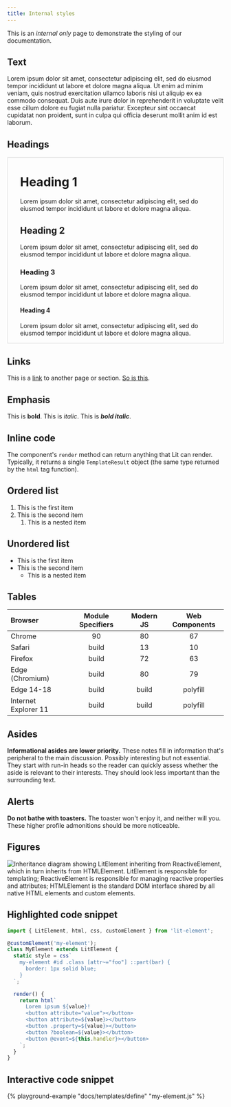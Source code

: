 ```yaml
---
title: Internal styles
---
```


This is an _internal only_ page to demonstrate the styling of our documentation.

## Text

Lorem ipsum dolor sit amet, consectetur adipiscing elit, sed do eiusmod tempor incididunt ut labore et dolore magna aliqua. Ut enim ad minim veniam, quis nostrud exercitation ullamco laboris nisi ut aliquip ex ea commodo consequat.
Duis aute irure dolor in reprehenderit in voluptate velit esse cillum dolore eu fugiat nulla pariatur. Excepteur sint occaecat cupidatat non proident, sunt in culpa qui officia deserunt mollit anim id est laborum.

## Headings

<div style="padding:0 2em; border:2px solid #eaeaea;">

# Heading 1
Lorem ipsum dolor sit amet, consectetur adipiscing elit, sed do eiusmod tempor incididunt ut labore et dolore magna aliqua.

## Heading 2
Lorem ipsum dolor sit amet, consectetur adipiscing elit, sed do eiusmod tempor incididunt ut labore et dolore magna aliqua.

### Heading 3
Lorem ipsum dolor sit amet, consectetur adipiscing elit, sed do eiusmod tempor incididunt ut labore et dolore magna aliqua.

#### Heading 4
Lorem ipsum dolor sit amet, consectetur adipiscing elit, sed do eiusmod tempor incididunt ut labore et dolore magna aliqua.

</div>

## Links

This is a [link](#) to another page or section. [So is this](#).

## Emphasis

This is **bold**.
This is *italic*.
This is ***bold italic***.

## Inline code

The component's `render` method can return anything that Lit can render.
Typically, it returns a single `TemplateResult` object (the same type returned
by the `html` tag function).

## Ordered list

1. This is the first item
2. This is the second item
   1. This is a nested item

## Unordered list

- This is the first item
- This is the second item
   - This is a nested item

## Tables

| Browser  | Module Specifiers     | Modern JS      | Web Components       |
|:---------|:---------------------:|:--------------:|:--------------------:|
| Chrome   | 90                    | 80             | 67                   |
| Safari   | build                 | 13             | 10                   |
| Firefox  | build                 | 72             | 63                   |
| Edge (Chromium) | build          | 80             | 79                   |
| Edge 14-18 | build               | build          | polyfill             |
| Internet Explorer 11 | build     | build          | polyfill             |

## Asides

<div class="alert alert-info">

**Informational asides are lower priority.** These notes fill in information
that's peripheral to the main discussion. Possibly interesting but not
essential. They start with run-in heads so the reader can quickly assess whether
the aside is relevant to their interests. They should look less important than
the surrounding text.

</div>

## Alerts

<div class="alert alert-warning">

**Do not bathe with toasters.** The toaster won't enjoy it, and neither will you. These higher profile admonitions should be more noticeable.

</div>

## Figures

![Inheritance diagram showing LitElement inheriting from ReactiveElement, which in turn inherits from HTMLElement. LitElement is responsible for templating; ReactiveElement is responsible for managing reactive properties and attributes; HTMLElement is the standard DOM interface shared by all native HTML elements and custom elements.](/images/guide/components/lit-element-inheritance.png)

## Highlighted code snippet

```ts
import { LitElement, html, css, customElement } from 'lit-element';

@customElement('my-element');
class MyElement extends LitElement {
  static style = css`
    my-element #id .class [attr~="foo"] ::part(bar) {
      border: 1px solid blue;
    }
  `;

  render() {
    return html`
      Lorem ipsum ${value}!
      <button attribute="value"></button>
      <button attribute=${value}></button>
      <button .property=${value}></button>
      <button ?boolean=${value}></button>
      <button @event=${this.handler}></button>
    `;
  }
}
```

## Interactive code snippet

{% playground-example "docs/templates/define" "my-element.js" %}
